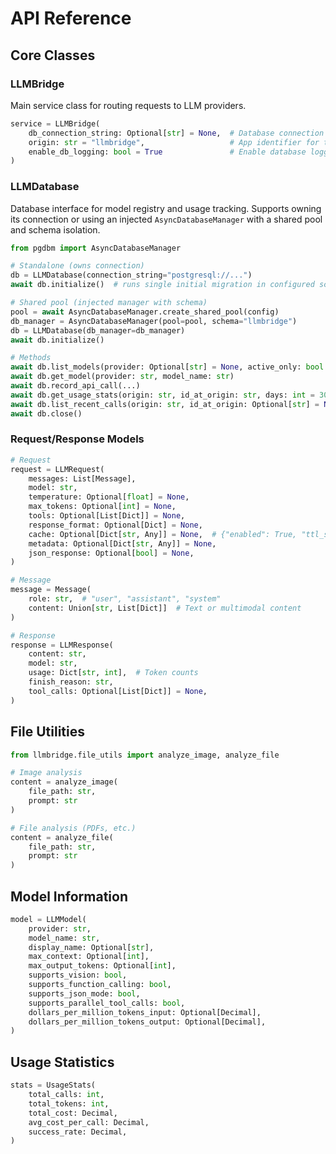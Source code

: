 # API Reference

## Core Classes

### LLMBridge
Main service class for routing requests to LLM providers.

```python
service = LLMBridge(
    db_connection_string: Optional[str] = None,  # Database connection
    origin: str = "llmbridge",                   # App identifier for tracking
    enable_db_logging: bool = True               # Enable database logging
)
```

### LLMDatabase
Database interface for model registry and usage tracking. Supports owning its connection or using an injected `AsyncDatabaseManager` with a shared pool and schema isolation.

```python
from pgdbm import AsyncDatabaseManager

# Standalone (owns connection)
db = LLMDatabase(connection_string="postgresql://...")
await db.initialize()  # runs single initial migration in configured schema (or public)

# Shared pool (injected manager with schema)
pool = await AsyncDatabaseManager.create_shared_pool(config)
db_manager = AsyncDatabaseManager(pool=pool, schema="llmbridge")
db = LLMDatabase(db_manager=db_manager)
await db.initialize()

# Methods
await db.list_models(provider: Optional[str] = None, active_only: bool = True)
await db.get_model(provider: str, model_name: str)
await db.record_api_call(...)
await db.get_usage_stats(origin: str, id_at_origin: str, days: int = 30)
await db.list_recent_calls(origin: str, id_at_origin: Optional[str] = None, limit: int = 100, offset: int = 0)
await db.close()
```

### Request/Response Models

```python
# Request
request = LLMRequest(
    messages: List[Message],
    model: str,
    temperature: Optional[float] = None,
    max_tokens: Optional[int] = None,
    tools: Optional[List[Dict]] = None,
    response_format: Optional[Dict] = None,
    cache: Optional[Dict[str, Any]] = None,  # {"enabled": True, "ttl_seconds": 600}
    metadata: Optional[Dict[str, Any]] = None,
    json_response: Optional[bool] = None,
)

# Message
message = Message(
    role: str,  # "user", "assistant", "system"
    content: Union[str, List[Dict]]  # Text or multimodal content
)

# Response
response = LLMResponse(
    content: str,
    model: str,
    usage: Dict[str, int],  # Token counts
    finish_reason: str,
    tool_calls: Optional[List[Dict]] = None,
)
```

## File Utilities

```python
from llmbridge.file_utils import analyze_image, analyze_file

# Image analysis
content = analyze_image(
    file_path: str,
    prompt: str
)

# File analysis (PDFs, etc.)
content = analyze_file(
    file_path: str,
    prompt: str
)
```

## Model Information

```python
model = LLMModel(
    provider: str,
    model_name: str,
    display_name: Optional[str],
    max_context: Optional[int],
    max_output_tokens: Optional[int],
    supports_vision: bool,
    supports_function_calling: bool,
    supports_json_mode: bool,
    supports_parallel_tool_calls: bool,
    dollars_per_million_tokens_input: Optional[Decimal],
    dollars_per_million_tokens_output: Optional[Decimal],
)
```

## Usage Statistics

```python
stats = UsageStats(
    total_calls: int,
    total_tokens: int,
    total_cost: Decimal,
    avg_cost_per_call: Decimal,
    success_rate: Decimal,
)
```